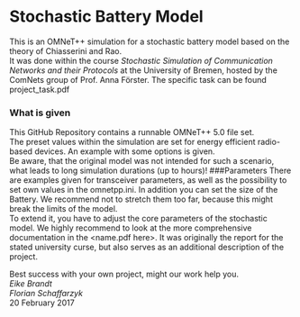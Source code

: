 # Stochastic Battery Model
This is an OMNeT++ simulation for a stochastic battery model based on the theory of Chiasserini and Rao.  
It was done within the course *Stochastic Simulation of Communication Networks and their Protocols* at the University of Bremen, hosted by the ComNets group of Prof. Anna Förster. The specific task can be found project_task.pdf
### What is given
This GitHub Repository contains a runnable OMNeT++ 5.0 file set.  
The preset values within the simulation are set for energy efficient radio-based devices. An example with some options is given.  
Be aware, that the original model was not intended for such a scenario, what leads to long simulation durations (up to hours)!
###Parameters
There are examples given for transceiver parameters, as well as the possibility to set own values in the omnetpp.ini. In addition you can set the size of the Battery. We recommend not to stretch them too far, because this might break the limits of the model.  
To extend it, you have to adjust the core parameters of the stochastic model. We highly recommend to look at the more comprehensive documentation in the <name.pdf here>. It was originally the report for the stated university curse, but also serves as an additional description of the project.

Best success with your own project, might our work help you.  
*Eike Brandt  
Florian Schaffarzyk*  
20 February 2017
